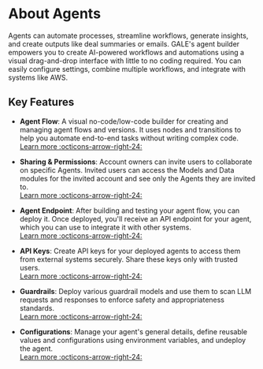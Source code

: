 # About Agents

Agents can automate processes, streamline workflows, generate insights, and create outputs like deal summaries or emails. GALE's agent builder empowers you to create AI-powered workflows and automations using a visual drag-and-drop interface with little to no coding required. You can easily configure settings, combine multiple workflows, and integrate with systems like AWS.

## Key Features

* **Agent Flow**: A visual no-code/low-code builder for creating and managing agent flows and versions. It uses nodes and transitions to help you automate end-to-end tasks without writing complex code.  
[Learn more :octicons-arrow-right-24:](./create-a-new-agent.md)

* **Sharing & Permissions**: Account owners can invite users to collaborate on specific Agents. Invited users can access the Models and Data modules for the invited account and see only the Agents they are invited to.  
[Learn more :octicons-arrow-right-24:](./manage-user-roles-and-permissions.md)

* **Agent Endpoint**: After building and testing your agent flow, you can deploy it. Once deployed, you'll receive an API endpoint for your agent, which you can use to integrate it with other systems.  
[Learn more :octicons-arrow-right-24:](./deploy-an-agent.md)

* **API Keys**: Create API keys for your deployed agents to access them from external systems securely. Share these keys only with trusted users.  
[Learn more :octicons-arrow-right-24:](./create-a-new-api-key.md)

* **Guardrails**: Deploy various guardrail models and use them to scan LLM requests and responses to enforce safety and appropriateness standards.  
[Learn more :octicons-arrow-right-24:](./guardrails/add-a-scanner.md)

* **Configurations**: Manage your agent's general details, define reusable values and configurations using environment variables, and undeploy the agent.  
[Learn more :octicons-arrow-right-24:](./configure-an-agent.md)

